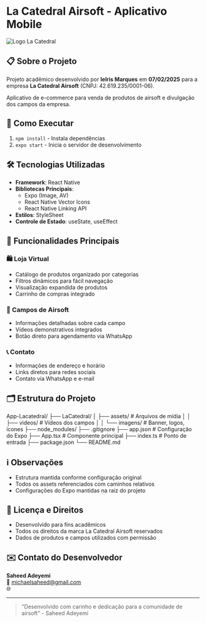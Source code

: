 # La Catedral Airsoft - Aplicativo Mobile

![Logo La Catedral](https://github.com/wxrld0x22/App-LaCatedral/blob/master/LaCatedral/LaCatedral/assets/logo.png)

## 📋 Sobre o Projeto
Projeto acadêmico desenvolvido por **Ielris Marques** em **07/02/2025** para a empresa **La Catedral Airsoft** (CNPJ: 42.619.235/0001-06).

Aplicativo de e-commerce para venda de produtos de airsoft e divulgação dos campos da empresa.

## 🚀 Como Executar
1. `npm install` - Instala dependências
2. `expo start` - Inicia o servidor de desenvolvimento

## 🛠 Tecnologias Utilizadas
- **Framework**: React Native
- **Bibliotecas Principais**:
    - Expo (Image, AV)
    - React Native Vector Icons
    - React Native Linking API
- **Estilos**: StyleSheet
- **Controle de Estado**: useState, useEffect

## 📱 Funcionalidades Principais

### 🛍️ Loja Virtual
- Catálogo de produtos organizado por categorias
- Filtros dinâmicos para fácil navegação
- Visualização expandida de produtos
- Carrinho de compras integrado

### 🎯 Campos de Airsoft
- Informações detalhadas sobre cada campo
- Vídeos demonstrativos integrados
- Botão direto para agendamento via WhatsApp

### 📞 Contato
- Informações de endereço e horário
- Links diretos para redes sociais
- Contato via WhatsApp e e-mail

## 🗂 Estrutura do Projeto
App-Lacatedral/
├── LaCatedral/
│ ├── assets/ # Arquivos de mídia
│ │ ├── videos/ # Vídeos dos campos
│ │ └── imagens/ # Banner, logos, ícones
├── node_modules/
├── .gitignore
├── app.json # Configuração do Expo
├── App.tsx # Componente principal
├── index.ts # Ponto de entrada
├── package.json
└── README.md


## ℹ️ Observações
- Estrutura mantida conforme configuração original
- Todos os assets referenciados com caminhos relativos
- Configurações do Expo mantidas na raiz do projeto

## 📝 Licença e Direitos
- Desenvolvido para fins acadêmicos
- Todos os direitos da marca La Catedral Airsoft reservados
- Dados de produtos e campos utilizados com permissão

## ✉️ Contato do Desenvolvedor
**Saheed Adeyemi**  
📧 michaelsaheed@gmail.com  
🌐 

---

> "Desenvolvido com carinho e dedicação para a comunidade de airsoft" - Saheed Adeyemi
